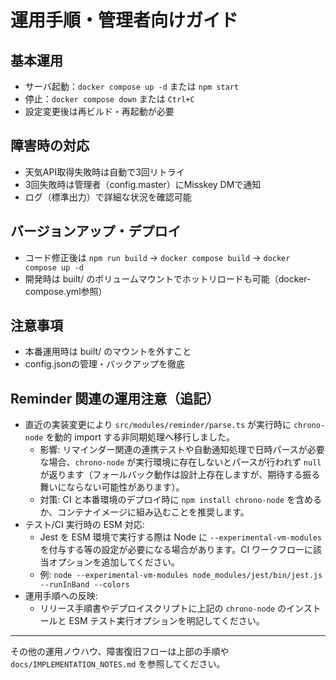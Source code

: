 # 運用手順・管理者向けガイド

## 基本運用
- サーバ起動：`docker compose up -d` または `npm start`
- 停止：`docker compose down` または `Ctrl+C`
- 設定変更後は再ビルド・再起動が必要

## 障害時の対応
- 天気API取得失敗時は自動で3回リトライ
- 3回失敗時は管理者（config.master）にMisskey DMで通知
- ログ（標準出力）で詳細な状況を確認可能

## バージョンアップ・デプロイ
- コード修正後は `npm run build` → `docker compose build` → `docker compose up -d`
- 開発時は built/ のボリュームマウントでホットリロードも可能（docker-compose.yml参照）

## 注意事項
- 本番運用時は built/ のマウントを外すこと
- config.jsonの管理・バックアップを徹底

## Reminder 関連の運用注意（追記）
- 直近の実装変更により `src/modules/reminder/parse.ts` が実行時に `chrono-node` を動的 import する非同期処理へ移行しました。
  - 影響: リマインダー関連の連携テストや自動通知処理で日時パースが必要な場合、`chrono-node` が実行環境に存在しないとパースが行われず `null` が返ります（フォールバック動作は設計上存在しますが、期待する振る舞いにならない可能性があります）。
  - 対策: CI と本番環境のデプロイ時に `npm install chrono-node` を含めるか、コンテナイメージに組み込むことを推奨します。
- テスト/CI 実行時の ESM 対応:
  - Jest を ESM 環境で実行する際は Node に `--experimental-vm-modules` を付与する等の設定が必要になる場合があります。CI ワークフローに該当オプションを追加してください。
  - 例: `node --experimental-vm-modules node_modules/jest/bin/jest.js --runInBand --colors`
- 運用手順への反映:
  - リリース手順書やデプロイスクリプトに上記の `chrono-node` のインストールと ESM テスト実行オプションを明記してください。

---

その他の運用ノウハウ、障害復旧フローは上部の手順や `docs/IMPLEMENTATION_NOTES.md` を参照してください。
